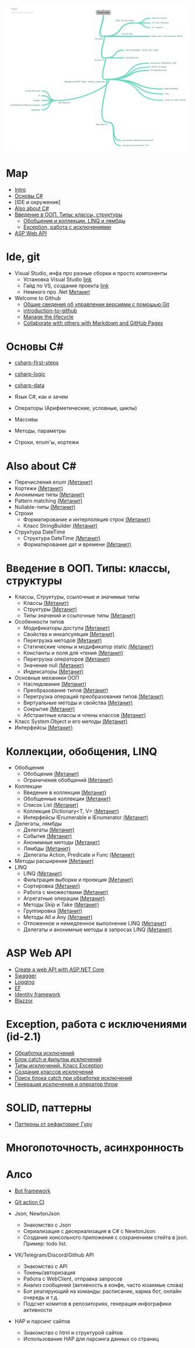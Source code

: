 ![Main](csharp.png)

# Map

- [Intro](https://github.com/TEF-Dev/Main/blob/master/roadmap/csharp.md#ide-git)
- [Основы C#](https://github.com/TEF-Dev/Main/blob/master/roadmap/csharp.md#%D0%BE%D1%81%D0%BD%D0%BE%D0%B2%D1%8B-c)
- [IDE и окружение]
- [Also about C#](https://github.com/TEF-Dev/Main/blob/master/roadmap/csharp.md#also-about-c)
- [Введение в ООП. Типы: классы, структуры](https://github.com/TEF-Dev/Main/blob/master/roadmap/csharp.md#%D0%B2%D0%B2%D0%B5%D0%B4%D0%B5%D0%BD%D0%B8%D0%B5-%D0%B2-%D0%BE%D0%BE%D0%BF-%D1%82%D0%B8%D0%BF%D1%8B-%D0%BA%D0%BB%D0%B0%D1%81%D1%81%D1%8B-%D1%81%D1%82%D1%80%D1%83%D0%BA%D1%82%D1%83%D1%80%D1%8B)
  - [Обобщения и коллекции. LINQ и лямбды](https://github.com/TEF-Dev/Main/blob/master/roadmap/csharp.md#%D0%BA%D0%BE%D0%BB%D0%BB%D0%B5%D0%BA%D1%86%D0%B8%D0%B8-%D0%BE%D0%B1%D0%BE%D0%B1%D1%89%D0%B5%D0%BD%D0%B8%D1%8F-linq)
  - [Exception, работа с исключениями](https://github.com/TEF-Dev/Main/blob/master/roadmap/csharp.md#exception-%D1%80%D0%B0%D0%B1%D0%BE%D1%82%D0%B0-%D1%81-%D0%B8%D1%81%D0%BA%D0%BB%D1%8E%D1%87%D0%B5%D0%BD%D0%B8%D1%8F%D0%BC%D0%B8-id-21)
- [ASP Web API](https://github.com/TEF-Dev/Main/blob/master/roadmap/csharp.md#asp-web-api)

# Ide, git

- Visual Studio, инфа про разные сборки и просто компоненты
  - Установка Visual Studio [link](https://docs.microsoft.com/ru-ru/visualstudio/install/install-visual-studio?view=vs-2019)
  - Гайд по VS, создание проекта [link](https://docs.microsoft.com/ru-ru/visualstudio/get-started/csharp/visual-studio-ide?view=vs-2019)
  - Немного про .Net [Метанит](https://metanit.com/sharp/tutorial/1.1.php)
- Welcome to Github
  - [Общие сведения об управлении версиями с помощью Git](https://docs.microsoft.com/ru-ru/learn/paths/intro-to-vc-git/)
  - [introduction-to-github](https://docs.microsoft.com/en-us/learn/paths/collaborate-markdown-github-pages/)
  - [Manage the lifecycle](https://docs.microsoft.com/en-us/learn/paths/manage-project-lifecycle-github/)
  - [Collaborate with others with Markdown and GitHub Pages](https://docs.microsoft.com/en-us/learn/paths/collaborate-markdown-github-pages/)

# Основы C#

- [csharp-first-steps](https://docs.microsoft.com/ru-ru/learn/paths/csharp-first-steps/)
- [csharp-logic](https://docs.microsoft.com/ru-ru/learn/paths/csharp-logic/)
- [csharp-data](https://docs.microsoft.com/ru-ru/learn/paths/csharp-data/)

- Язык C#, как и зачем
- Операторы (Арифметические, условные, циклы)
- Массивы
- Методы, параметры
- Строки, enum'ы, кортежи

# Also about C#

- Перечисления enum [(Метанит)](https://metanit.com/sharp/tutorial/2.12.php)
- Кортежи [(Метанит)](https://metanit.com/sharp/tutorial/2.19.php)
- Анонимные типы [(Метанит)](https://metanit.com/sharp/tutorial/3.20.php)
- Pattern matching [(Метанит)](https://metanit.com/sharp/tutorial/3.34.php)
- Nullable-типы [(Метанит)](https://metanit.com/sharp/tutorial/2.17.php)
- Строки
  - Форматирование и интерполяция строк [(Метанит)](https://metanit.com/sharp/tutorial/7.5.php) 
  - Класс StringBuilder [(Метанит)](https://metanit.com/sharp/tutorial/7.3.php) 
- Структура DateTime
  - Структура DateTime [(Метанит)](https://metanit.com/sharp/tutorial/19.1.php) 
  - Форматирование дат и времени [(Метанит)](https://metanit.com/sharp/tutorial/19.2.php) 

# Введение в ООП. Типы: классы, структуры

- Классы, Структуры, ссылочные и значимые типы
  - Классы [(Метанит)](https://metanit.com/sharp/tutorial/3.1.php)
  - Структуры [(Метанит)](https://metanit.com/sharp/tutorial/2.13.php)
  - Типы значений и ссылочные типы [(Метанит)](https://metanit.com/sharp/tutorial/2.16.php)
- Особенности типов
  - Модификаторы доступа [(Метанит)](https://metanit.com/sharp/tutorial/3.2.php)
  - Свойства и инкапсуляция [(Метанит)](https://metanit.com/sharp/tutorial/3.4.php)
  - Перегрузка методов [(Метанит)](https://metanit.com/sharp/tutorial/3.5.php)
  - Статические члены и модификатор static [(Метанит)](https://metanit.com/sharp/tutorial/3.6.php)
  - Константы и поля для чтения [(Метанит)](https://metanit.com/sharp/tutorial/3.3.php)
  - Перегрузка операторов [(Метанит)](https://metanit.com/sharp/tutorial/3.36.php)
  - Значение null [(Метанит)](https://metanit.com/sharp/tutorial/3.26.php)
  - Индексаторы [(Метанит)](https://metanit.com/sharp/tutorial/4.10.php)
- Основные механики ООП
  - Наследование [(Метанит)](https://metanit.com/sharp/tutorial/3.7.php)
  - Преобразование типов [(Метанит)](https://metanit.com/sharp/tutorial/3.11.php)
  - Перегрузка операций преобразования типов [(Метанит)](https://metanit.com/sharp/tutorial/3.37.php)
  - Виртуальные методы и свойства [(Метанит)](https://metanit.com/sharp/tutorial/3.19.php)
  - Сокрытие [(Метанит)](https://metanit.com/sharp/tutorial/3.41.php)
  - Абстрактные классы и члены классов [(Метанит)](https://metanit.com/sharp/tutorial/3.8.php)
- Класс System.Object и его методы [(Метанит)](https://metanit.com/sharp/tutorial/3.10.php)
- Интерфейсы [(Метанит)](https://metanit.com/sharp/tutorial/3.9.php)

# Коллекции, обобщения, LINQ

- Обобщения
  - Обобщения [(Метанит)](https://metanit.com/sharp/tutorial/3.12.php)
  - Ограничения обобщений [(Метанит)](https://metanit.com/sharp/tutorial/3.38.php)
- Коллекции
  - Введение в коллекции [(Метанит)](https://metanit.com/sharp/tutorial/4.1.php)
  - Обобщенные коллекции [(Метанит)](https://metanit.com/sharp/tutorial/4.4.php)
  - Список List<T> [(Метанит)](https://metanit.com/sharp/tutorial/4.5.php)
  - Коллекция Dictionary<T, V> [(Метанит)](https://metanit.com/sharp/tutorial/4.9.php)
  - Интерфейсы IEnumerable и IEnumerator [(Метанит)](https://metanit.com/sharp/tutorial/4.11.php)
- Делегаты, лямбды
  - Делегаты [(Метанит)](https://metanit.com/sharp/tutorial/3.13.php)
  - События [(Метанит)](https://metanit.com/sharp/tutorial/3.14.php)
  - Анонимные методы [(Метанит)](https://metanit.com/sharp/tutorial/3.15.php)
  - Лямбды [(Метанит)](https://metanit.com/sharp/tutorial/3.16.php)
  - Делегаты Action, Predicate и Func [(Метанит)](https://metanit.com/sharp/tutorial/3.33.php)
- Методы расширения [(Метанит)](https://metanit.com/sharp/tutorial/3.18.php)
- LINQ
  - LINQ [(Метанит)](https://metanit.com/sharp/tutorial/15.1.php)
  - Фильтрация выборки и проекция [(Метанит)](https://metanit.com/sharp/tutorial/15.2.php)
  - Сортировка [(Метанит)](https://metanit.com/sharp/tutorial/15.3.php)
  - Работа с множествами [(Метанит)](https://metanit.com/sharp/tutorial/15.4.php)
  - Агрегатные операции [(Метанит)](https://metanit.com/sharp/tutorial/15.5.php)
  - Методы Skip и Take [(Метанит)](https://metanit.com/sharp/tutorial/15.11.php)
  - Группировка [(Метанит)](https://metanit.com/sharp/tutorial/15.6.php)
  - Методы All и Any [(Метанит)](https://metanit.com/sharp/tutorial/15.10.php)
  - Отложенное и немедленное выполнение LINQ [(Метанит)](https://metanit.com/sharp/tutorial/15.8.php)
  - Делегаты и анонимные методы в запросах LINQ [(Метанит)](https://metanit.com/sharp/tutorial/15.9.php)

# ASP Web API

- [Create a web API with ASP.NET Core](https://docs.microsoft.com/en-us/learn/modules/build-web-api-net-core/)
- [Swagger](https://docs.microsoft.com/en-us/learn/modules/improve-api-developer-experience-with-swagger/)
- [Logging](https://docs.microsoft.com/en-us/learn/modules/aspnet-logging/)
- [EF](https://docs.microsoft.com/en-us/learn/modules/persist-data-ef-core/)
- [Identity framework](https://docs.microsoft.com/en-us/learn/modules/secure-aspnet-core-identity/)
- [Blazzor](https://docs.microsoft.com/en-us/learn/modules/build-blazor-webassembly-visual-studio-code/)

# Exception, работа с исключениями (id-2.1)

- [Обработка исключений](https://metanit.com/sharp/tutorial/2.14.php)
- [Блок catch и фильтры исключений](https://metanit.com/sharp/tutorial/2.28.php)
- [Типы исключений. Класс Exception](https://metanit.com/sharp/tutorial/2.29.php)
- [Создание классов исключений](https://metanit.com/sharp/tutorial/3.17.php)
- [Поиск блока catch при обработке исключений](https://metanit.com/sharp/tutorial/2.30.php)
- [Генерация исключения и оператор throw](https://metanit.com/sharp/tutorial/2.31.php)

# SOLID, паттерны

- [Паттерны от рефакторинг Гуру](https://refactoring.guru/ru)

# Многопоточность, асинхронность
# Алсо

- [Bot framework](https://docs.microsoft.com/en-us/learn/modules/responsible-bots/)
- [Git action CI](https://docs.microsoft.com/en-us/learn/paths/automate-workflow-github-actions/)

- Json, NewtonJson
  - Знакомство с Json
  - Сериализация с десериализация в C# с NewtonJson
  - Создание консольного приложения с сохранением стейта в json. Пример: todo list.
- VK/Telegram/Discord/Github API
  - Знакомство с API
  - Токены/авторизация
  - Работа с WebClient, отправка запросов
  - Анализ сообщений (активность в конфе, часто юзаемые слова)
  - Бот реагирующий на команды: расписание, карма бот, онлайн очередь  и т.д.
  - Подсчет комитов в репозиториях, генерация инфографики активности
- HAP и парсинг сайтов
  - Знакомство с html и структурой сайтов
  - Использование HAP для парсинга данных со страниц
